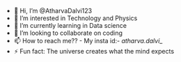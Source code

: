 - 👋 Hi, I’m @AtharvaDalvi123
- 👀 I’m interested in Technology and Physics
- 🌱 I’m currently learning in Data science
- 💞️ I’m looking to collaborate on coding
- 📫 How to reach me?? - My insta id:- _atharva.dalvi__
- ⚡ Fun fact: The universe creates what the mind expects

<!---
AtharvaDalvi123/AtharvaDalvi123 is a ✨ special ✨ repository because its `README.md` (this file) appears on your GitHub profile.
You can click the Preview link to take a look at your changes.
--->
